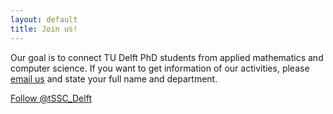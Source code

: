 ```yaml
---
layout: default
title: Join us!
---
```


Our goal is to connect TU Delft PhD students from applied mathematics and computer science. If you want to get information of our activities, please [email us](mailto:SIAMSC-EWI@tudelft.nl) and state your full name and department.


<a href="https://twitter.com/SSC_Delft" class="twitter-follow-button" data-show-count="false" data-lang="en">Follow @tSSC_Delft</a>
<script>!function(d,s,id){var js,fjs=d.getElementsByTagName(s)[0];if(!d.getElementById(id)){js=d.createElement(s);js.id=id;js.src="//platform.twitter.com/widgets.js";fjs.parentNode.insertBefore(js,fjs);}}(document,"script","twitter-wjs");</script>
    
<div id="fb-root"></div>
<script>(function(d, s, id) {
  var js, fjs = d.getElementsByTagName(s)[0];
  if (d.getElementById(id)) return;
  js = d.createElement(s); js.id = id;
  js.src = "//connect.facebook.net/en_US/sdk.js#xfbml=1&version=v2.0";
  fjs.parentNode.insertBefore(js, fjs);
}(document, 'script', 'facebook-jssdk'));</script>

<div class="fb-follow" data-href="https://www.facebook.com/siamscdelft/" data-colorscheme="light" data-layout="standard" data-show-faces="true"></div>
